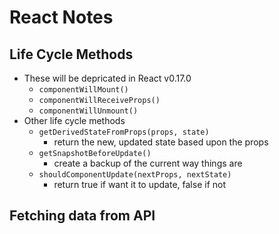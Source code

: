 # React Notes

## Life Cycle Methods

- These will be depricated in React v0.17.0
  - `componentWillMount()`
  - `componentWillReceiveProps()`
  - `componentWillUnmount()`
- Other life cycle methods
  - `getDerivedStateFromProps(props, state)`
    - return the new, updated state based upon the props
  - `getSnapshotBeforeUpdate()`
    - create a backup of the current way things are
  - `shouldComponentUpdate(nextProps, nextState)`
    - return true if want it to update, false if not

## Fetching data from API
